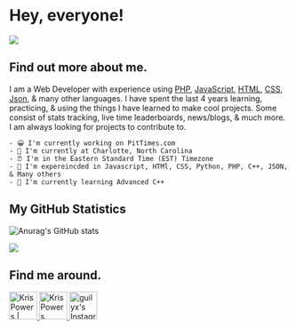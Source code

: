 # Hey, everyone!

<img src="https://pittimes.com/assets/img/team/KrisPowers.jpg">

## Find out more about me.
I am a Web Developer with experience using [PHP](https://www.php.net/), [JavaScript](https://www.javascript.com/), [HTML](https://html.com/), [CSS](https://www.w3schools.com/css/), [Json](https://www.json.org/json-en.html), & many other languages. I have spent the last 4 years learning, practicing, & using the things I have learned to make cool projects. Some consist of stats tracking, live time leaderboards, news/blogs, & much more. I am always looking for projects to contribute to.

```text
- 😀 I'm currently working on PitTimes.com
- 📍 I'm currently at Charlotte, North Carolina
- ⏰ I'm in the Eastern Standard Time (EST) Timezone
- 💬 I'm expereincded in Javascript, HTMl, CSS, Python, PHP, C++, JSON, & Many others
- 🌴 I'm currently learning Advanced C++
```

## My GitHub Statistics
![Anurag's GitHub stats](https://github-readme-stats.vercel.app/api?username=krispowers&theme=algolia&show_icons=true)

![](https://komarev.com/ghpvc/?username=krispowers&color=blue&style=for-the-badge)


## Find me around.

<p>
<a href="https://twitter.com/F1Powers">
  <img alt="Kris Powers | Twitter" width="50px" src="https://user-images.githubusercontent.com/43545812/144034996-602b144a-16e1-41cc-99e7-c6040b20dcaf.png"/>
</a>
<a href="https://www.linkedin.com/in/kristopher-powers-b4973a215/">
  <img alt="Kris Powers LinkdeIN" width="50px" src="https://user-images.githubusercontent.com/43545812/144035037-0f415fc7-9f96-4517-a370-ccc6e78a714b.png" />
</a>
<a href="https://www.instagram.com/KrisPowrs">
  <img alt="guilyx's Instagram" width="50px" src="https://user-images.githubusercontent.com/43545812/144035088-0dfb165f-8fe0-4d13-896c-876c29d2b128.png" />
</a>
